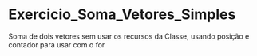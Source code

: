 # Exercicio_Soma_Vetores_Simples
Soma de dois vetores sem usar os recursos da Classe, usando posição e contador para usar com o for
